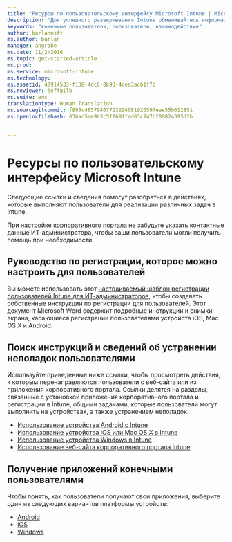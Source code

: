 ```yaml
---
title: "Ресурсы по пользовательскому интерфейсу Microsoft Intune | Microsoft Intune"
description: "Для успешного развертывания Intune обменивайтесь информацией с конечными пользователями."
keywords: "конечные пользователи, пользователи, взаимодействие"
author: barlanmsft
ms.author: barlan
manager: angrobe
ms.date: 11/2/2016
ms.topic: get-started-article
ms.prod: 
ms.service: microsoft-intune
ms.technology: 
ms.assetid: 48914533-f138-4dc0-8b93-4cea3ac61f7b
ms.reviewer: jeffgilb
ms.suite: ems
translationtype: Human Translation
ms.sourcegitcommit: f995c48579467723294081920597eae55b612851
ms.openlocfilehash: 036ad5ae9b3c5ff68ffad83c747b289824395d2b


---
```


# <a name="resources-about-the-enduser-experience-with-microsoft-intune"></a>Ресурсы по пользовательскому интерфейсу Microsoft Intune

Следующие ссылки и сведения помогут разобраться в действиях, которые выполняют пользователи для реализации различных задач в Intune.

При [настройке корпоративного портала](/Intune/get-started/start-with-a-paid-subscription-to-microsoft-intune-step-7) не забудьте указать контактные данные ИТ-администратора, чтобы ваши пользователи могли получить помощь при необходимости.

## <a name="enrollment-guide-that-you-can-customize-for-your-users"></a>Руководство по регистрации, которое можно настроить для пользователей

Вы можете использовать этот [настраиваемый шаблон регистрации пользователей Intune для ИТ-администраторов](https://gallery.technet.microsoft.com/End-user-Intune-enrollment-55dfd64a), чтобы создавать собственные инструкции по регистрации для пользователей. Этот документ Microsoft Word содержит подробные инструкции и снимки экрана, касающиеся регистрации пользователями устройств iOS, Mac OS X и Android.

## <a name="how-your-end-users-find-howto-and-troubleshooting-information"></a>Поиск инструкций и сведений об устранении неполадок пользователями

Используйте приведенные ниже ссылки, чтобы просмотреть действия, к которым перенаправляются пользователи с веб-сайта или из приложения корпоративного портала. Ссылки делятся на разделы, связанные с установкой приложения корпоративного портала и регистрации в Intune, общими задачами, которые пользователи могут выполнить на устройствах, а также устранением неполадок.

- [Использование устройства Android с Intune](/Intune/EndUser/using-your-android-device-with-intune)
- [Использование устройства iOS или Mac OS X в Intune](/Intune/EndUser/using-your-ios-or-mac-os-x-device-with-intune)
- [Использование устройства Windows в Intune](/Intune/EndUser/using-your-windows-device-with-intune)
- [Использование веб-сайта корпоративного портала Intune](/Intune/EndUser/using-the-intune-company-portal-website)


## <a name="how-your-end-users-get-their-apps"></a>Получение приложений конечными пользователями

Чтобы понять, как пользователи получают свои приложения, выберите один из следующих вариантов платформы устройств:

- [Android](how-your-android-users-get-their-apps.md)
- [iOS](how-your-ios-users-get-their-apps.md)
- [Windows](how-your-windows-users-get-their-apps.md)



<!--HONumber=Nov16_HO1-->


